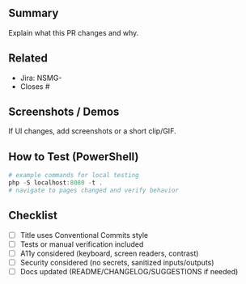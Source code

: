 ## Summary
Explain what this PR changes and why.

## Related
- Jira: NSMG-
- Closes #<issue>

## Screenshots / Demos
If UI changes, add screenshots or a short clip/GIF.

## How to Test (PowerShell)
```powershell
# example commands for local testing
php -S localhost:8080 -t .
# navigate to pages changed and verify behavior
```

## Checklist
- [ ] Title uses Conventional Commits style
- [ ] Tests or manual verification included
- [ ] A11y considered (keyboard, screen readers, contrast)
- [ ] Security considered (no secrets, sanitized inputs/outputs)
- [ ] Docs updated (README/CHANGELOG/SUGGESTIONS if needed)